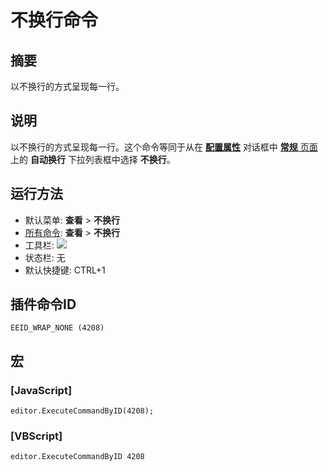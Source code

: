 # 不换行命令

## 摘要

以不换行的方式呈现每一行。

## 说明

以不换行的方式呈现每一行。这个命令等同于从在 [**配置属性**](../../dlg/properties/index) 对话框中 [**常规** 页面](../../dlg/properties/general/index) 上的 **自动换行** 下拉列表框中选择 **不换行**。

## 运行方法

- 默认菜单: **查看** \> **不换行**
- [所有命令](../tools/all_commands): **查看** >
**不换行**
- 工具栏: ![](../../images/wrapnone..png)
- 状态栏: 无
- 默认快捷键: CTRL+1

## 插件命令ID

```
EEID_WRAP_NONE (4208)
```

## 宏

### \[JavaScript\]

```
editor.ExecuteCommandByID(4208);
```

### \[VBScript\]

```
editor.ExecuteCommandByID 4208
```
